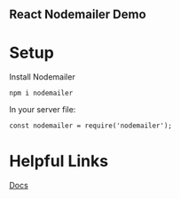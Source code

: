 ## React Nodemailer Demo

# Setup

Install Nodemailer

```
npm i nodemailer
```

In your server file:

```
const nodemailer = require('nodemailer');
```




# Helpful Links

[Docs](https://nodemailer.com/about/)